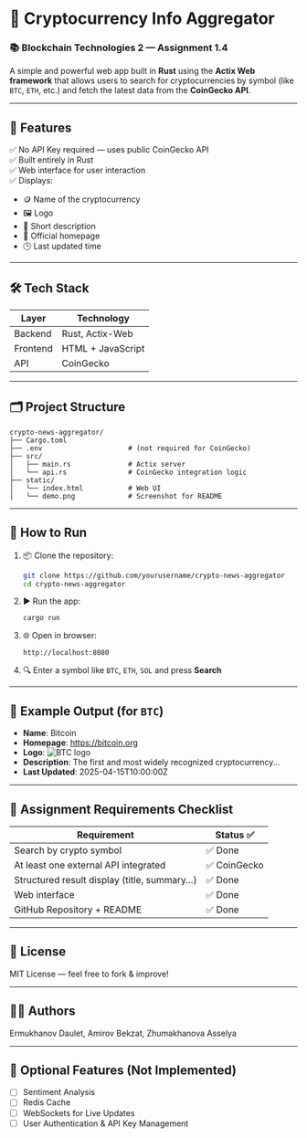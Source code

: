 # 🚀 Cryptocurrency Info Aggregator  
### 📚 Blockchain Technologies 2 — Assignment 1.4

A simple and powerful web app built in **Rust** using the **Actix Web framework** that allows users to search for cryptocurrencies by symbol (like `BTC`, `ETH`, etc.) and fetch the latest data from the **CoinGecko API**.

---

## 🔧 Features

✅ No API Key required — uses public CoinGecko API  
✅ Built entirely in Rust  
✅ Web interface for user interaction  
✅ Displays:

- 🪙 Name of the cryptocurrency  
- 🖼️ Logo  
- 📄 Short description  
- 🔗 Official homepage  
- 🕒 Last updated time  

---

## 🛠️ Tech Stack

| Layer     | Technology         |
|-----------|--------------------|
| Backend   | Rust, Actix-Web    |
| Frontend  | HTML + JavaScript |
| API       | CoinGecko          |

---

## 🗂️ Project Structure

```
crypto-news-aggregator/
├── Cargo.toml
├── .env                     # (not required for CoinGecko)
├── src/
│   ├── main.rs              # Actix server
│   └── api.rs               # CoinGecko integration logic
├── static/
│   └── index.html           # Web UI
│   └── demo.png             # Screenshot for README
```

---

## 🚀 How to Run

1. 📦 Clone the repository:
   ```bash
   git clone https://github.com/yourusername/crypto-news-aggregator
   cd crypto-news-aggregator
   ```

2. ▶️ Run the app:
   ```bash
   cargo run
   ```

3. 🌐 Open in browser:
   ```
   http://localhost:8080
   ```

4. 🔍 Enter a symbol like `BTC`, `ETH`, `SOL` and press **Search**

---

## 🧪 Example Output (for `BTC`)

- **Name**: Bitcoin  
- **Homepage**: https://bitcoin.org  
- **Logo**: ![BTC logo](https://assets.coingecko.com/coins/images/1/thumb/bitcoin.png)  
- **Description**: The first and most widely recognized cryptocurrency...  
- **Last Updated**: 2025-04-15T10:00:00Z  

---

## 🎯 Assignment Requirements Checklist

| Requirement                                   | Status ✅ |
|----------------------------------------------|-----------|
| Search by crypto symbol                      | ✅ Done    |
| At least one external API integrated         | ✅ CoinGecko |
| Structured result display (title, summary…)  | ✅ Done    |
| Web interface                                | ✅ Done    |
| GitHub Repository + README                   | ✅ Done    |

---

## 📜 License

MIT License — feel free to fork & improve!

---

## 👩‍💻 Authors
Ermukhanov Daulet, Amirov Bekzat, Zhumakhanova Asselya

---

## 🧠 Optional Features (Not Implemented)

- [ ] Sentiment Analysis  
- [ ] Redis Cache  
- [ ] WebSockets for Live Updates  
- [ ] User Authentication & API Key Management  
